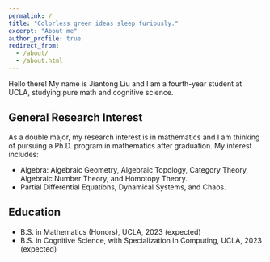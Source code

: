 ```yaml
---
permalink: /
title: "Colorless green ideas sleep furiously."
excerpt: "About me"
author_profile: true
redirect_from: 
  - /about/
  - /about.html
---
```


Hello there! My name is Jiantong Liu and I am a fourth-year student at UCLA, studying pure math and cognitive science. 

General Research Interest
------
As a double major, my research interest is in mathematics and I am thinking of pursuing a Ph.D. program in mathematics after graduation. My interest includes:
* Algebra: Algebraic Geometry, Algebraic Topology, Category Theory, Algebraic Number Theory, and Homotopy Theory. 
* Partial Differential Equations, Dynamical Systems, and Chaos. 

Education
------
* B.S. in Mathematics (Honors), UCLA, 2023 (expected)
* B.S. in Cognitive Science, with Specialization in Computing, UCLA, 2023 (expected)

